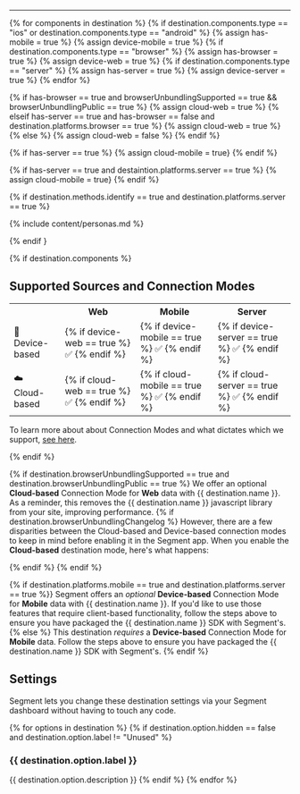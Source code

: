 <hr/>
<!--
components -> how do we send data
platforms -> what data do we recognize-->

{% for components in destination %}
  {% if destination.components.type == "ios" or destination.components.type == "android" %}
    {% assign has-mobile = true %}
    {% assign device-mobile = true %}
  {% if destination.components.type == "browser" %}
    {% assign has-browser = true %}
    {% assign device-web = true %}
  {% if destination.components.type == "server" %}
    {% assign has-server = true %}
    {% assign device-server = true %}
{% endfor %}

<!-- `cloud-web` is complicated -->
{% if has-browser == true and browserUnbundlingSupported == true && browserUnbundlingPublic == true %}
  {% assign cloud-web = true %}
{% elseif has-server == true and has-browser == false and destination.platforms.browser == true %}
  {% assign cloud-web = true %}
{% else %}
  {% assign cloud-web = false %}
{% endif %}

<!-- cloud-mobile only checks for server? -->
{% if has-server == true %}
{% assign cloud-mobile = true}
{% endif %}

<!-- cloud-server is also complicated -->
{% if has-server == true and destaintion.platforms.server == true %}
{% assign cloud-mobile = true}
{% endif %}

<!-- if it uses Identify calls and is available on Server, you can use personas?  -->
{% if destination.methods.identify == true and destination.platforms.server == true %}

{% include content/personas.md %}

{% endif }


{% if destination.components %}

## Supported Sources and Connection Modes

<table>
  <tr>
    <th></th>
    <th>Web</th>
    <th>Mobile</th>
    <th>Server</th>
  </tr>
  <tr>
    <td>📱 Device-based</td>
    <td>{% if device-web == true %} ✅ {% endif %}</td>
    <td>{% if device-mobile == true %} ✅ {% endif %}</td>
    <td>{% if device-server == true %} ✅ {% endif %}</td>
  </tr>
  <tr>
    <td>☁️  Cloud-based</td>
    <td>{% if cloud-web == true %} ✅ {% endif %}</td>
    <td>{% if cloud-mobile == true %} ✅ {% endif %}</td>
    <td>{% if cloud-server == true %} ✅ {% endif %}</td>
  </tr>
</table>

To learn more about about Connection Modes and what dictates which we support, [see here](https://segment.com/docs/destinations/#connection-modes).

{% endif %}

{% if destination.browserUnbundlingSupported == true and destination.browserUnbundlingPublic == true %}
We offer an optional **Cloud-based** Connection Mode for **Web** data with {{ destination.name }}. As a reminder, this removes the {{ destination.name }} javascript library from your site, improving performance.
{% if destination.browserUnbundlingChangelog %} However, there are a few disparities between the Cloud-based and Device-based connection modes to keep in mind before enabling it in the Segment app. When you enable the **Cloud-based** destination mode, here's what happens:

<!-- holy crap lets NOT expose the changelog wtf has anyone looked at that content-->
{% endif %}
{% endif %}

{% if destination.platforms.mobile == true and destination.platforms.server == true %}}
Segment offers an *optional* **Device-based** Connection Mode for **Mobile** data with {{ destination.name }}. If you'd like to use those features that require client-based functionality, follow the steps above to ensure you have packaged the {{ destination.name }} SDK with Segment's.
{% else %}
This destination *requires* a **Device-based** Connection Mode for **Mobile** data. Follow the steps above to ensure you have packaged the {{ destination.name }} SDK with Segment's.
{% endif %}

## Settings

Segment lets you change these destination settings via your Segment dashboard without having to touch any code.

<!-- I'm not sure how to handle the `each` here  -->
{% for options in destination %}
{% if destination.option.hidden == false and destination.option.label != "Unused" %}
### {{ destination.option.label }}
{{ destination.option.description }}
{% endif %}
{% endfor %}

